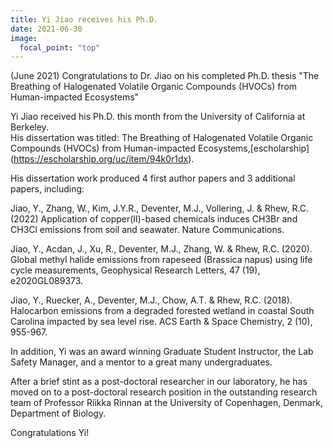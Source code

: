 ```yaml
---
title: Yi Jiao receives his Ph.D.
date: 2021-06-30
image:
  focal_point: "top"
---
```


(June 2021) Congratulations to Dr. Jiao on his completed Ph.D. thesis "The Breathing of Halogenated Volatile Organic Compounds (HVOCs) from Human-impacted Ecosystems" 
<!--more-->

Yi Jiao received his Ph.D. this month from the University of California at Berkeley.  
His dissertation was titled: The Breathing of Halogenated Volatile Organic Compounds (HVOCs) from Human-impacted Ecosystems,[escholarship] (https://escholarship.org/uc/item/94k0r1dx).  


His dissertation work produced 4 first author papers and 3 additional papers, including:

Jiao, Y., Zhang, W., Kim, J.Y.R., Deventer, M.J., Vollering, J. & Rhew, R.C. (2022) Application of copper(II)-based chemicals induces CH3Br and CH3Cl emissions from soil and seawater. Nature Communications.

Jiao, Y., Acdan, J., Xu, R., Deventer, M.J., Zhang, W. & Rhew, R.C. (2020). Global methyl halide emissions from rapeseed (Brassica napus) using life cycle measurements, Geophysical Research Letters, 47 (19), e2020GL089373.   

Jiao, Y., Ruecker, A., Deventer, M.J., Chow, A.T. & Rhew, R.C. (2018). Halocarbon emissions from a degraded forested wetland in coastal South Carolina impacted by sea level rise. ACS Earth & Space Chemistry, 2 (10), 955-967.    

In addition, Yi was an award winning Graduate Student Instructor, the Lab Safety Manager, and a mentor to a great many undergraduates.  

After a brief stint as a post-doctoral researcher in our laboratory, he has moved on to a post-doctoral research position in the outstanding research team 
of Professor Riikka Rinnan at the University of Copenhagen, Denmark, Department of Biology. 

Congratulations Yi!

